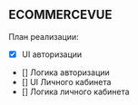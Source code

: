 ## ECOMMERCEVUE

План реализации:

- [x] UI авторизации
- [] Логика авторизации
- [] UI Личного кабинета
- [] Логика личного кабинета